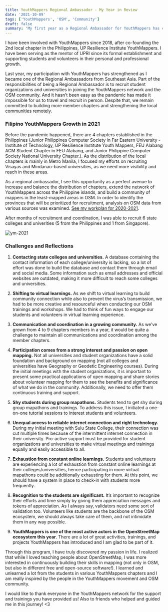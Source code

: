 ```yaml
---
title: YouthMappers Regional Ambassador - My Year in Review
date: '2021-10-09'
tags: ['YouthMappers', 'OSM', 'Community']
draft: false
summary: 'My first year as a Regional Ambassador for YouthMappers has concluded!'
---
```


I have been involved with YouthMappers since 2018, after co-founding the 2nd local chapter in the Philippines, UP Resilience Institute YouthMappers. I have been serving as the mentor of UPRI since its formal establishment and supporting students and volunteers in their personal and professional growth.

Last year, my participation with YouthMappers has strengthened as I became one of the Regional Ambassadors from Southeast Asia. Part of the responsibilities of being a Regional Ambassador is to recruit student organizations and universities in joining the YouthMappers network and the OSM community. And it hasn’t been easy as the pandemic has made it impossible for us to travel and recruit in person. Despite that, we remain committed to building more member chapters and strengthening the local communities remotely.

### Filipino YouthMappers Growth in 2021

Before the pandemic happened, there are 4 chapters established in the Philippines (Junior Philippines
Computer Society in Far Eastern University - Institute of Technology, UP Resilience Institute
Youth Mappers, FEU Alabang ACM Student Chapter in FEU Alabang, and Junior Philippine
Computer Society National University Chapter.). As the distribution of the local chapters is mainly in Metro Manila, I focused my efforts on recruiting Visayas and Mindanao-based universities, as we need more visibility and reach in these areas.

As a regional ambassador, I see this opportunity as a perfect avenue to increase and
balance the distribution of chapters, extend the network of YouthMappers across the
Philippine islands, and build a community of mappers in the least-mapped areas in OSM. In
order to identify the provinces that will be prioritized for recruitment, analysis on OSM data from various sources was examined. [See my workplan for 2020-2021](https://drive.google.com/drive/folders/197p-wmHY3vyll-uz_oYNOEAor92t1ED2).

After months of recruitment and coordination, I was able to recruit 6 state colleges and univerities (5 from the Philippines and 1 from Singapore).

![ym-2021](/static/images/ym2021.gif)

### Challenges and Reflections

1. **Contacting state colleges and universities.** A database containing the contact information of each college/university is lacking, so a lot of effort was done to build the database and contact them through email and social media. Some information such as email addresses and official websites are outdated, making it more difficult to reach some colleges and universities.

2. **Shifting to virtual learnings.** As we shift to virtual learning to build community connection while also to prevent the virus’s transmission, we had to be more creative and resourceful when conducting our OSM trainings and workshops. We had to think of fun ways to engage our students and volunteers in virtual learning experience.

3. **Communication and coordination in a growing community.** As we’ve grown from 4 to 9 chapters members in a year, it would be quite a challenge to maintain all communications and coordination among the member chapters.

4. **Participation comes from a strong interest and passion on open mapping.** Not all universities and student organizations have a solid foundation and background on mapping (not all colleges and universities have Geography or Geodetic Engineering courses). During the initial meetings with the student organizations, it is important to present some practical applications of open mapping and share stories about volunteer mapping for them to see the benefits and significance of what we do in the community. Additionally, we need to offer them continuous training and support.

5. **Shy students during group mapathons.** Students tend to get shy during group mapathons and trainings. To address this issue, I initiated a one-on-one tutorial sessions to interest students and volunteers.

6. **Unequal access to reliable internet connection and right technology.** During my initial meeting with Sulu State College, their connection was cut multiple times because of the intermittent internet connection in their university. Pro-active support must be provided for student organizations and universities to make virtual meetings and trainings equally and easily accessible to all.

7. **Exhaustion from constant online learnings.** Students and volunteers are experiencing a lot of exhaustion from constant online learnings at their colleges/universities, hence participating in more virtual mapathons could be additionally exhausting for them. At this point, we should have a system in place to check-in with students more frequently.

8. **Recognition to the students are significant.** It’s important to recognize their efforts and time simply by giving them appreciation messages and tokens of appreciation. As I always say, validators need some sort of validation too. Volunteers like students are the backbone of the OSM ecosystem, we should always take care of them, and not intimidate them in any way possible.

9. **YouthMappers is one of the most active actors in the OpenStreetMap ecosystem this year.** There are a lot of great activities, trainings, and projects YouthMappers has introduced and I am glad to be part of it.

Through this program, I have truly discovered my passion in life. I realized that while I loved teaching people about OpenStreetMap, I was more interested in continuously building their skills in mapping (not only in OSM, but also in different free and open-source software!). I learned and unlearned a lot from the students in various YouthMappers chapters and I am really inspired by the people in the YouthMappers movement and OSM community.

I would like to thank everyone in the YouthMappers network for the support and trainings you have provided us! Also to friends who helped and guided me in this journey! \<3
